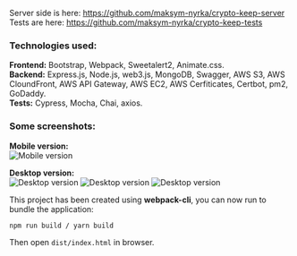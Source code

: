 Server side is here: https://github.com/maksym-nyrka/crypto-keep-server  
Tests are here: https://github.com/maksym-nyrka/crypto-keep-tests

### Technologies used:
**Frontend:** Bootstrap, Webpack, Sweetalert2, Animate.css.  
**Backend:** Express.js, Node.js, web3.js, MongoDB, Swagger, AWS S3, AWS CloundFront, AWS API Gateway, AWS EC2, AWS Cerfiticates, Certbot, pm2, GoDaddy.   
**Tests:** Cypress, Mocha, Chai, axios.  

### Some screenshots:
**Mobile version:**  
![Mobile version](https://crypto-keep-github-assets.s3.eu-central-1.amazonaws.com/Screenshot+2023-05-02+at+15.53.30.png)  

**Desktop version:**  
![Desktop version](https://crypto-keep-github-assets.s3.eu-central-1.amazonaws.com/desktop1.png)
![Desktop version](https://crypto-keep-github-assets.s3.eu-central-1.amazonaws.com/desktop_bitcoin.png)
![Desktop version](https://crypto-keep-github-assets.s3.eu-central-1.amazonaws.com/Screenshot+2023-05-09+at+12.18.32.png)



This project has been created using **webpack-cli**, you can now run to bundle the application:

```
npm run build / yarn build
```

Then open `dist/index.html` in browser.
